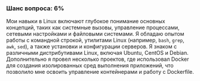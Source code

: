 ### Шанс вопроса: 6%

Мои навыки в Linux включают глубокое понимание основных концепций, таких как системные вызовы, управление процессами, сетевыми настройками и файловыми системами. Я обладаю опытом работы с командной строкой, утилитами Linux (например, `bash`, `grep`, `awk`, `sed`), а также установки и конфигурации серверов. Я знаком с различными дистрибутивами Linux, включая Ubuntu, CentOS и Debian. Дополнительно я провел несколько проектов, где использовал Docker для создания изолированных сред выполнения приложений, что позволило мне освоить управление контейнерами и работу с Dockerfile.